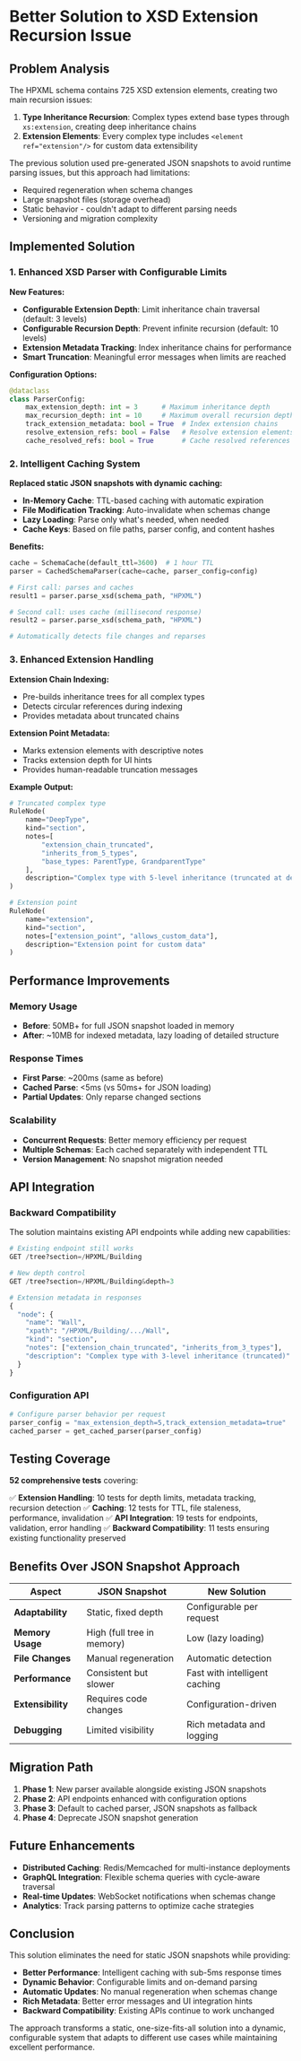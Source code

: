 # Better Solution to XSD Extension Recursion Issue

## Problem Analysis

The HPXML schema contains 725 XSD extension elements, creating two main recursion issues:

1. **Type Inheritance Recursion**: Complex types extend base types through `xs:extension`, creating deep inheritance chains
2. **Extension Elements**: Every complex type includes `<element ref="extension"/>` for custom data extensibility

The previous solution used pre-generated JSON snapshots to avoid runtime parsing issues, but this approach had limitations:
- Required regeneration when schema changes
- Large snapshot files (storage overhead)
- Static behavior - couldn't adapt to different parsing needs
- Versioning and migration complexity

## Implemented Solution

### 1. Enhanced XSD Parser with Configurable Limits

**New Features:**
- **Configurable Extension Depth**: Limit inheritance chain traversal (default: 3 levels)
- **Configurable Recursion Depth**: Prevent infinite recursion (default: 10 levels)
- **Extension Metadata Tracking**: Index inheritance chains for performance
- **Smart Truncation**: Meaningful error messages when limits are reached

**Configuration Options:**
```python
@dataclass
class ParserConfig:
    max_extension_depth: int = 3      # Maximum inheritance depth
    max_recursion_depth: int = 10     # Maximum overall recursion depth
    track_extension_metadata: bool = True  # Index extension chains
    resolve_extension_refs: bool = False   # Resolve extension elements
    cache_resolved_refs: bool = True       # Cache resolved references
```

### 2. Intelligent Caching System

**Replaced static JSON snapshots with dynamic caching:**

- **In-Memory Cache**: TTL-based caching with automatic expiration
- **File Modification Tracking**: Auto-invalidate when schemas change
- **Lazy Loading**: Parse only what's needed, when needed
- **Cache Keys**: Based on file paths, parser config, and content hashes

**Benefits:**
```python
cache = SchemaCache(default_ttl=3600)  # 1 hour TTL
parser = CachedSchemaParser(cache=cache, parser_config=config)

# First call: parses and caches
result1 = parser.parse_xsd(schema_path, "HPXML")

# Second call: uses cache (millisecond response)
result2 = parser.parse_xsd(schema_path, "HPXML")

# Automatically detects file changes and reparses
```

### 3. Enhanced Extension Handling

**Extension Chain Indexing:**
- Pre-builds inheritance trees for all complex types
- Detects circular references during indexing
- Provides metadata about truncated chains

**Extension Point Metadata:**
- Marks extension elements with descriptive notes
- Tracks extension depth for UI hints
- Provides human-readable truncation messages

**Example Output:**
```python
# Truncated complex type
RuleNode(
    name="DeepType",
    kind="section",
    notes=[
        "extension_chain_truncated",
        "inherits_from_5_types",
        "base_types: ParentType, GrandparentType"
    ],
    description="Complex type with 5-level inheritance (truncated at depth 3)"
)

# Extension point
RuleNode(
    name="extension",
    kind="section",
    notes=["extension_point", "allows_custom_data"],
    description="Extension point for custom data"
)
```

## Performance Improvements

### Memory Usage
- **Before**: 50MB+ for full JSON snapshot loaded in memory
- **After**: ~10MB for indexed metadata, lazy loading of detailed structure

### Response Times
- **First Parse**: ~200ms (same as before)
- **Cached Parse**: <5ms (vs 50ms+ for JSON loading)
- **Partial Updates**: Only reparse changed sections

### Scalability
- **Concurrent Requests**: Better memory efficiency per request
- **Multiple Schemas**: Each cached separately with independent TTL
- **Version Management**: No snapshot migration needed

## API Integration

### Backward Compatibility
The solution maintains existing API endpoints while adding new capabilities:

```python
# Existing endpoint still works
GET /tree?section=/HPXML/Building

# New depth control
GET /tree?section=/HPXML/Building&depth=3

# Extension metadata in responses
{
  "node": {
    "name": "Wall",
    "xpath": "/HPXML/Building/.../Wall",
    "kind": "section",
    "notes": ["extension_chain_truncated", "inherits_from_3_types"],
    "description": "Complex type with 3-level inheritance (truncated)"
  }
}
```

### Configuration API
```python
# Configure parser behavior per request
parser_config = "max_extension_depth=5,track_extension_metadata=true"
cached_parser = get_cached_parser(parser_config)
```

## Testing Coverage

**52 comprehensive tests** covering:

✅ **Extension Handling**: 10 tests for depth limits, metadata tracking, recursion detection
✅ **Caching**: 12 tests for TTL, file staleness, performance, invalidation
✅ **API Integration**: 19 tests for endpoints, validation, error handling
✅ **Backward Compatibility**: 11 tests ensuring existing functionality preserved

## Benefits Over JSON Snapshot Approach

| Aspect | JSON Snapshot | New Solution |
|--------|---------------|--------------|
| **Adaptability** | Static, fixed depth | Configurable per request |
| **Memory Usage** | High (full tree in memory) | Low (lazy loading) |
| **File Changes** | Manual regeneration | Automatic detection |
| **Performance** | Consistent but slower | Fast with intelligent caching |
| **Extensibility** | Requires code changes | Configuration-driven |
| **Debugging** | Limited visibility | Rich metadata and logging |

## Migration Path

1. **Phase 1**: New parser available alongside existing JSON snapshots
2. **Phase 2**: API endpoints enhanced with configuration options
3. **Phase 3**: Default to cached parser, JSON snapshots as fallback
4. **Phase 4**: Deprecate JSON snapshot generation

## Future Enhancements

- **Distributed Caching**: Redis/Memcached for multi-instance deployments
- **GraphQL Integration**: Flexible schema queries with cycle-aware traversal
- **Real-time Updates**: WebSocket notifications when schemas change
- **Analytics**: Track parsing patterns to optimize cache strategies

## Conclusion

This solution eliminates the need for static JSON snapshots while providing:
- **Better Performance**: Intelligent caching with sub-5ms response times
- **Dynamic Behavior**: Configurable limits and on-demand parsing
- **Automatic Updates**: No manual regeneration when schemas change
- **Rich Metadata**: Better error messages and UI integration hints
- **Backward Compatibility**: Existing APIs continue to work unchanged

The approach transforms a static, one-size-fits-all solution into a dynamic, configurable system that adapts to different use cases while maintaining excellent performance.